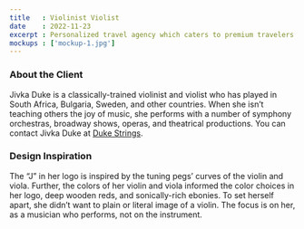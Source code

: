 ```yaml
---
title   : Violinist Violist
date    : 2022-11-23
excerpt : Personalized travel agency which caters to premium travelers uses whimsy and fun to set up favorable expectations.
mockups : ['mockup-1.jpg'] 
---
```


### About the Client

Jivka Duke is a classically-trained violinist and violist who has played in South Africa, Bulgaria, Sweden, and other countries. When she isn’t teaching others the joy of music, she performs with a number of symphony orchestras, broadway shows, operas, and theatrical productions. You can contact Jivka Duke at [Duke Strings](https://dukestrings.com).

### Design Inspiration

The “J” in her logo is inspired by the tuning pegs’ curves of the violin and viola. Further, the colors of her violin and viola informed the color choices in her logo, deep wooden reds, and sonically-rich ebonies. To set herself apart, she didn’t want to plain or literal image of a violin. The focus is on her, as a musician who performs, not on the instrument.

